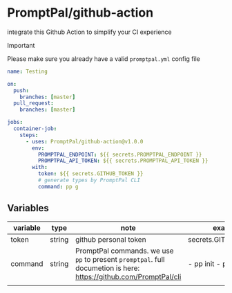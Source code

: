 # PromptPal/github-action

integrate this Github Action to simplify your CI experience

> [!IMPORTANT]
> Please make sure you already have a valid `promptpal.yml` config file

```yaml
name: Testing

on:
  push:
    branches: [master]
  pull_request:
    branches: [master]

jobs:
  container-job:
    steps:
      - uses: PromptPal/github-action@v1.0.0
        env:
          PROMPTPAL_ENDPOINT: ${{ secrets.PROMPTPAL_ENDPOINT }}
          PROMPTPAL_API_TOKEN: ${{ secrets.PROMPTPAL_API_TOKEN }}
        with:
          token: ${{ secrets.GITHUB_TOKEN }}
          # generate types by PromptPal CLI
          command: pp g
```

## Variables

| variable | type   | note                                                                                                               | example              |
|----------|--------|--------------------------------------------------------------------------------------------------------------------|----------------------|
| token    | string | github personal token                                                                                              | secrets.GITHUB_TOKEN |
| command  | string | PromptPal commands. we use `pp` to present `promptpal`.  full documetion is here: https://github.com/PromptPal/cli | - pp init - pp g     |
|          |        |                                                                                                                    |                      |
